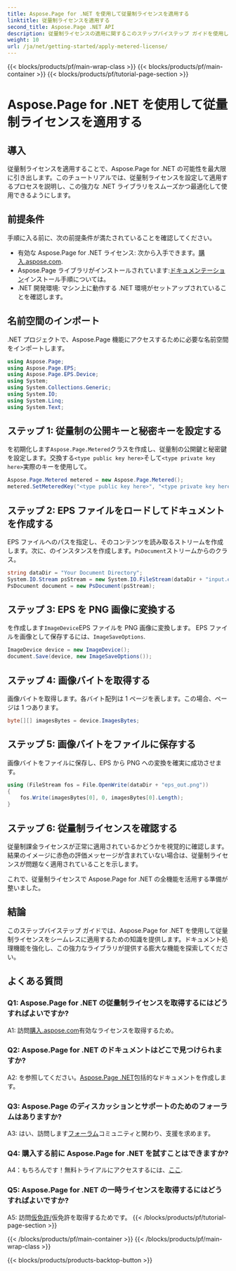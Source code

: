 ```yaml
---
title: Aspose.Page for .NET を使用して従量制ライセンスを適用する
linktitle: 従量制ライセンスを適用する
second_title: Aspose.Page .NET API
description: 従量制ライセンスの適用に関するこのステップバイステップ ガイドを使用して、Aspose.Page for .NET のシームレスな統合を確認してください。ドキュメント処理を簡単に最適化します。
weight: 10
url: /ja/net/getting-started/apply-metered-license/
---
```


{{< blocks/products/pf/main-wrap-class >}}
{{< blocks/products/pf/main-container >}}
{{< blocks/products/pf/tutorial-page-section >}}

# Aspose.Page for .NET を使用して従量制ライセンスを適用する

## 導入

従量制ライセンスを適用することで、Aspose.Page for .NET の可能性を最大限に引き出します。このチュートリアルでは、従量制ライセンスを設定して適用するプロセスを説明し、この強力な .NET ライブラリをスムーズかつ最適化して使用できるようにします。

## 前提条件

手順に入る前に、次の前提条件が満たされていることを確認してください。

- 有効な Aspose.Page for .NET ライセンス: 次から入手できます。[購入.aspose.com](https://purchase.aspose.com/buy).
-  Aspose.Page ライブラリがインストールされています:[ドキュメンテーション](https://reference.aspose.com/page/net/)インストール手順については。
- .NET 開発環境: マシン上に動作する .NET 環境がセットアップされていることを確認します。

## 名前空間のインポート

.NET プロジェクトで、Aspose.Page 機能にアクセスするために必要な名前空間をインポートします。

```csharp
using Aspose.Page;
using Aspose.Page.EPS;
using Aspose.Page.EPS.Device;
using System;
using System.Collections.Generic;
using System.IO;
using System.Linq;
using System.Text;
```

## ステップ 1: 従量制の公開キーと秘密キーを設定する

を初期化します`Aspose.Page.Metered`クラスを作成し、従量制の公開鍵と秘密鍵を設定します。交換する`<type public key here>`そして`<type private key here>`実際のキーを使用して。

```csharp
Aspose.Page.Metered metered = new Aspose.Page.Metered();
metered.SetMeteredKey("<type public key here>", "<type private key here>");
```

## ステップ 2: EPS ファイルをロードしてドキュメントを作成する

EPS ファイルへのパスを指定し、そのコンテンツを読み取るストリームを作成します。次に、のインスタンスを作成します。`PsDocument`ストリームからのクラス。

```csharp
string dataDir = "Your Document Directory";
System.IO.Stream psStream = new System.IO.FileStream(dataDir + "input.eps", System.IO.FileMode.Open, System.IO.FileAccess.Read);
PsDocument document = new PsDocument(psStream);
```

## ステップ 3: EPS を PNG 画像に変換する

を作成します`ImageDevice`EPS ファイルを PNG 画像に変換します。 EPS ファイルを画像として保存するには、`ImageSaveOptions`.

```csharp
ImageDevice device = new ImageDevice();
document.Save(device, new ImageSaveOptions());
```

## ステップ 4: 画像バイトを取得する

画像バイトを取得します。各バイト配列は 1 ページを表します。この場合、ページは 1 つあります。

```csharp
byte[][] imagesBytes = device.ImagesBytes;
```

## ステップ 5: 画像バイトをファイルに保存する

画像バイトをファイルに保存し、EPS から PNG への変換を確実に成功させます。

```csharp
using (FileStream fos = File.OpenWrite(dataDir + "eps_out.png"))
{
    fos.Write(imagesBytes[0], 0, imagesBytes[0].Length);
}
```

## ステップ 6: 従量制ライセンスを確認する

従量制課金ライセンスが正常に適用されているかどうかを視覚的に確認します。結果のイメージに赤色の評価メッセージが含まれていない場合は、従量制ライセンスが問題なく適用されていることを示します。

これで、従量制ライセンスで Aspose.Page for .NET の全機能を活用する準備が整いました。

## 結論

このステップバイステップ ガイドでは、Aspose.Page for .NET を使用して従量制ライセンスをシームレスに適用するための知識を提供します。ドキュメント処理機能を強化し、この強力なライブラリが提供する膨大な機能を探索してください。

## よくある質問

### Q1: Aspose.Page for .NET の従量制ライセンスを取得するにはどうすればよいですか?

 A1: 訪問[購入.aspose.com](https://purchase.aspose.com/buy)有効なライセンスを取得するため。

### Q2: Aspose.Page for .NET のドキュメントはどこで見つけられますか?

 A2: を参照してください。[Aspose.Page .NET](https://reference.aspose.com/page/net/)包括的なドキュメントを作成します。

### Q3: Aspose.Page のディスカッションとサポートのためのフォーラムはありますか?

 A3: はい、訪問します[フォーラム](https://forum.aspose.com/c/page/39)コミュニティと関わり、支援を求めます。

### Q4: 購入する前に Aspose.Page for .NET を試すことはできますか?

 A4：もちろんです！無料トライアルにアクセスするには、[ここ](https://releases.aspose.com/).

### Q5: Aspose.Page for .NET の一時ライセンスを取得するにはどうすればよいですか?

 A5: 訪問[仮免許/](https://purchase.aspose.com/temporary-license/)仮免許を取得するためです。
{{< /blocks/products/pf/tutorial-page-section >}}

{{< /blocks/products/pf/main-container >}}
{{< /blocks/products/pf/main-wrap-class >}}

{{< blocks/products/products-backtop-button >}}
